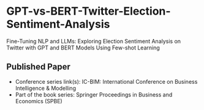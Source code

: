 #  GPT-vs-BERT-Twitter-Election-Sentiment-Analysis
Fine-Tuning NLP and LLMs: Exploring Election Sentiment Analysis on Twitter with GPT and BERT Models Using Few-shot Learning
## Published Paper
* Conference series link(s): IC-BIM: International Conference on Business Intelligence & Modelling 
* Part of the book series: Springer Proceedings in Business and Economics (SPBE)
